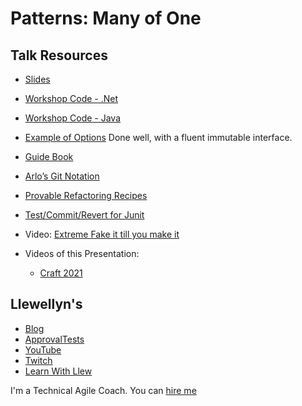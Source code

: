 # Patterns: Many of One

## Talk Resources
* [Slides](https://github.com/isidore/Talks/blob/master/Slides/Patterns-ManyOfOne.pptx)
* [Workshop Code - .Net](https://github.com/LearnWithLlew/ManyOfOne.Net)
* [Workshop Code - Java](https://github.com/LearnWithLlew/ManyOfOne.Java)
* [Example of Options](https://github.com/approvals/ApprovalTests.Java/blob/master/approvaltests/src/main/java/org/approvaltests/core/Options.java) Done well, with a fluent immutable interface.
* [Guide Book](http://mobprogrammingguidebook.com)
* [Arlo’s Git Notation](https://github.com/RefactoringCombos)  
* [Provable Refactoring Recipes](https://github.com/InnovatingTeams/provable-refactorings)
* [Test/Commit/Revert for Junit](https://github.com/LarsEckart/tcr-extension) 
 
* Video: [Extreme Fake it till you make it](https://youtu.be/O1h9ho2G85Q)  
* Videos of this Presentation:
    * [Craft 2021](https://www.youtube.com/watch?v=kj8EhEyocmk)

## Llewellyn's<!-- include: llewellyn.md -->

* [Blog](https://llewellynfalco.blogspot.com/)
* [ApprovalTests](https://github.com/approvals/)
* [YouTube](https://www.youtube.com/user/isidoreus/videos)
* [Twitch](https://www.twitch.tv/llewellynfalco)
* [Learn With Llew](https://github.com/LearnWithLlew)

I'm a Technical Agile Coach. You can [hire me](http://llewellynfalco.blogspot.com/p/hire-me.html)
<!-- endInclude -->

